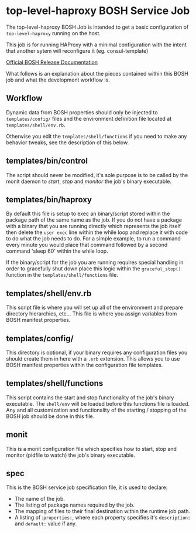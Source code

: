 # top-level-haproxy BOSH Service Job

The top-level-haproxy BOSH Job is intended to get a basic configuration of
`top-level-haproxy` running on the host.

This job is for running HAProxy with a minimal configuration with the intent
that another sytem will reconfigure it (eg. consul-template)

[Official BOSH Release Documentation](http://bosh.io/docs/create-release.html)

What follows is an explanation about the pieces contained within this BOSH job
and what the development workflow is.

## Workflow

Dynamic data from BOSH properties should only be injected to `templates/config/`
files and the environment definition file located at `templates/shell/env.rb`.

Otherwise you edit the `templates/shell/functions` if you need to make any behavior
tweaks, see the description of this below.

## templates/bin/control

The script should never be modified, it's sole purpose
is to be called by the monit daemon to *start*, *stop* and *monitor* the job's
binary executable.

## templates/bin/haproxy

By default this file is setup to exec an binary/script stored within the package
path of the same name as the job. If you do not have a package with a binary
that you are running directly which represents the job itself then delete the
`user exec` line within the while loop and replace it with code to do what the
job needs to do. For a simple example, to run a command every minute you would
place that command followed by a second command 'sleep 60' within the while loop.

If the binary/script for the job you are running requires special handling
in order to gracefully shut down place this logic within the `graceful_stop()`
function in the `templates/shell/functions` file.

## templates/shell/env.rb

This script file is where you will set up all of the environment and prepare
directory hierarchies, etc... This file is where you assign variables from
BOSH manifest properties.

## templates/config/

This directory is optional, if your binary requires any configuration files you
should create them in here with a `.erb` extension. This allows you to use
BOSH manifest properties within the configuration file templates.

## templates/shell/functions

This script contains the start and stop functionality of the job's binary
executable. The `shell/env` will be loaded before this functions file is
loaded. Any and all customization and functionality of the starting / stopping
of the BOSH job should be done in this file.

## monit

This is a monit configuration file which specifies how to start, stop and monitor
(pidfile to watch) the job's binary executable.

## spec

This is the BOSH service job specification file, it is used to declare:

* The name of the job.
* The listing of package names required by the job.
* The mapping of files to their final destination within the runtime job path.
* A listing of :`properties:`, where each property specifies it's
  `description:` and `default:` value if any.
